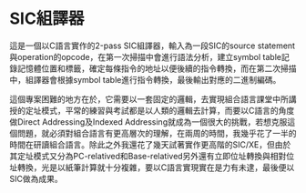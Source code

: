 # SIC組譯器
這是一個以C語言實作的2-pass SIC組譯器，輸入為一段SIC的source statement與operation的opcode，在第一次掃描中會進行語法分析，建立symbol table記錄記憶體位置和標籤，確定每條指令的地址以便後續的指令轉換，而在第二次掃描中，組譯器會根據symbol table進行指令轉換，最後輸出對應的二進制編碼。

這個專案困難的地方在於，它需要以一套固定的邏輯，去實現組合語言課堂中所講授的定址模式，平常的練習與考試都是以人類的邏輯去計算，而要以C語言的角度做Direct Addressing及Indexed Addressing就成為一個很大的挑戰，若想克服這個問題，就必須對組合語言有更高層次的理解，在兩周的時間，我幾乎花了一半的時間在研讀組合語言。除此之外我還花了幾天試著實作更高階的SIC/XE，但由於其定址模式又分為PC-relatived和Base-relatived另外還有立即位址轉換與相對位址轉換，光是以紙筆計算就十分複雜，要以C語言實現實在是力有未逮，最後便以SIC做為成果。
